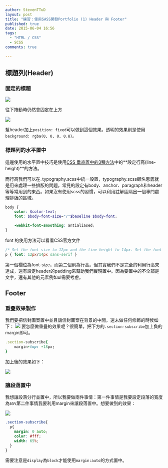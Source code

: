 ```yaml
---
author: StevenTTuD
layout: post
title: "練習：使用SASS開發Portfolio (1) Header 與 Footer"
published: true
date: 2015-06-04 16:56
tags:
  - "HTML / CSS"
  - SCSS
comments: true

---
```

## 標題列(Header)
### 固定的標題

![](https://lh3.googleusercontent.com/dVVKl8lHg0M4TExKiNyp_TeO6saBUx15ljAfVI-0ipQ=w903-h346-no)

往下捲動時仍然會固定在上方

![](https://lh3.googleusercontent.com/y0v7AtVVUbhYHDjl6v5qT1Rd_aGmdSbRHL8F8uSdz4Y=w907-h429-no)

幫header加上`position: fixed`可以做到這個效果。透明的效果則是使用`background: rgba(0, 0, 0, 0.8)`。

### 標題列的水平置中
這邊使用的水平置中技巧是使用[CSS 垂直置中的3種方法](http://www.oxxostudio.tw/articles/201408/css-vertical-align.html)中的**設定行高(line-height)**的方法。

而行高我們可以在_typography.scss中統一設置，typography.scss顧名思義就是用來處理一些排版的問題，常見的設定有body、anchor、paragraph和header等等常用到的東西。如果沒有使用scss的習慣，可以利用註解區隔出一個專門處理排版的區域。

```scss
body {
	color: $color-text;
	font: $body-font-size~"/"$baseline $body-font;

	-webkit-font-smoothing: antialiased;
}
```

font 的使用方法可以看看CSS官方文件

```css
/* Set the font size to 12px and the line height to 14px. Set the font family to sans-serif */
p { font: 12px/14px sans-serif }
```
第一個欄位為font-size，而第二個則為行高。但其實我們不是完全的利用行高來達成，還有設定header的padding來幫助我們實現置中。因為要置中的不全部是文字，還有其他的元素例如ul需要考慮。

## Footer
### 重疊效果製作
我們要把信封圖案置中並且讓信封圖案在背景的中間。還未做任何修飾的時候如下：
![](https://lh3.googleusercontent.com/gSZf80g6aWX0x59JGNa5lSmM1HusPvz0rjQdHv25xrU=w545-h215-no)
要怎麼做重疊的效果呢？很簡單，把下方的`.section-subscribe`加上負的margin即可。
```rb
.section-subscribe{
	margin-top: -18px;
}
```

加上後的效果如下：

![](https://lh3.googleusercontent.com/OixTFiR5im7GI263YaQZAZFRXbXNgAd029pdnWuGD80=w748-h212-no)

### 讓段落置中
我想讓段落分行並置中，所以我要做兩件事情：第一件事情是我要設定段落的寬度為`65%`第二件事情我要利用margin來讓段落置中。想要做到的效果：

![](https://lh3.googleusercontent.com/nVx8qy43AgvV3FpPZr129nM97iEo8G2HUc31z_Ubh-A=w1013-h73-no)

```scss
.section-subscribe{
  p{
    margin: 0 auto;
    color: #fff;
    width: 65%;
  }
}
```
需要注意是`display`為`block`才能使用`margin:auto`的方式置中。
